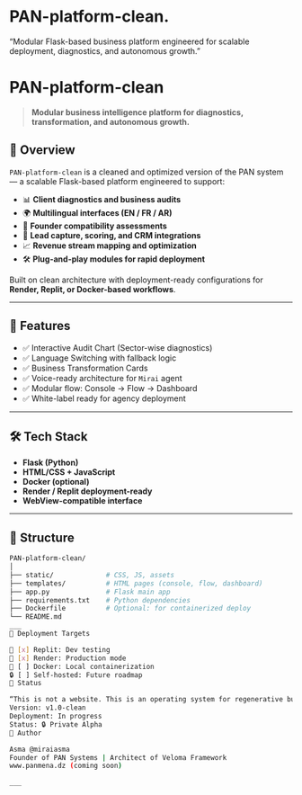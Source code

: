 # PAN-platform-clean.
“Modular Flask-based business platform engineered for scalable deployment, diagnostics, and autonomous growth.”
# PAN-platform-clean

> **Modular business intelligence platform for diagnostics, transformation, and autonomous growth.**

## 🚀 Overview

`PAN-platform-clean` is a cleaned and optimized version of the PAN system — a scalable Flask-based platform engineered to support:

- 📊 **Client diagnostics and business audits**
- 🌍 **Multilingual interfaces (EN / FR / AR)**
- 🧠 **Founder compatibility assessments**
- 💼 **Lead capture, scoring, and CRM integrations**
- 📈 **Revenue stream mapping and optimization**
- 🛠️ **Plug-and-play modules for rapid deployment**

Built on clean architecture with deployment-ready configurations for **Render, Replit, or Docker-based workflows**.

---

## 🧩 Features

- ✅ Interactive Audit Chart (Sector-wise diagnostics)
- ✅ Language Switching with fallback logic
- ✅ Business Transformation Cards
- ✅ Voice-ready architecture for `Mirai` agent
- ✅ Modular flow: Console → Flow → Dashboard
- ✅ White-label ready for agency deployment

---

## 🛠 Tech Stack

- **Flask (Python)**
- **HTML/CSS + JavaScript**
- **Docker (optional)**
- **Render / Replit deployment-ready**
- **WebView-compatible interface**

---

## 📂 Structure

```bash
PAN-platform-clean/
│
├── static/             # CSS, JS, assets
├── templates/          # HTML pages (console, flow, dashboard)
├── app.py              # Flask main app
├── requirements.txt    # Python dependencies
├── Dockerfile          # Optional: for containerized deploy
└── README.md
___
🧪 Deployment Targets

🔄 [x] Replit: Dev testing
🚀 [x] Render: Production mode
🧠 [ ] Docker: Local containerization
🔒 [ ] Self-hosted: Future roadmap
📌 Status

“This is not a website. This is an operating system for regenerative business execution.”
Version: v1.0-clean
Deployment: In progress
Status: 🔒 Private Alpha
🧠 Author

Asma @miraiasma
Founder of PAN Systems | Architect of Veloma Framework
www.panmena.dz (coming soon)

___

